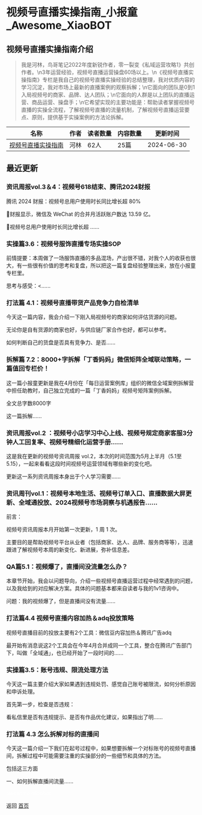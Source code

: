 # 视频号直播实操指南_小报童_Awesome_XiaoBOT

## 视频号直播实操指南介绍
> 我是河林，鸟哥笔记2022年度新锐作者，零一裂变《私域运营攻略1》共创作者。\n3年运营经验，视频号直播运营操盘60场以上。\n《视频号直播实操指南》专栏是我自己的视频号直播实操经验的总结整理，我对优质内容的学习沉淀，我对市场上最新的直播案例的观察拆解；\n它面向的团队是0到1入局视频号的商家、品牌、达人团队；\n它面向的人群是以上团队的直播运营、商品运营、操盘手；\n它希望实现的主要功能是：帮助读者掌握视频号直播的实操全流程，了解视频号直播的流量机制，了解视频号直播运营要点、原则，提供基于实操案例的方法论拆解。  
  


|名称|作者|读者数量|内容数量|更新时间|
|---|---|---|---|---|
|[视频号直播实操指南](https://xiaobot.net/p/helin0217?refer=9c3f1c95-a052-465a-9902-f6d75080262a)|河林|62人|25篇|2024-06-30|

## 最近更新
### 资讯周报vol.3＆4：视频号618结束、腾讯2024财报

腾讯 2024 财报：视频号总用户使用时长同比增长超 80%

🔻财报显示，微信及 WeChat 的合并月活跃账户数达 13.59 亿。

🔻视频号总用户使用时长同比增长超 ......

### 实操篇3.6：视频号服饰直播专场实操SOP

前情提要：本周做了一场服饰直播的多品混场，产出很不错，对我个人的收获也很大，有一些很有价值的思考和复盘，所以把这一篇复盘经验整理出来，放在小报童专栏里。

思考与感受：<......

### 打法篇 4.1：视频号直播带货产品竞争力自检清单

今天这一篇内容，我会介绍一下刚入局视频号的商家如何评估货源的问题。

无论你是自有货源的商家也好，与供应链厂家合作也好，都可以参考。

如何判断自己的货盘是否具有竞争力、是否......

### 拆解篇 7.2：8000+字拆解「丁香妈妈」微信矩阵全域联动策略，一篇值回专栏价！

这一篇小报童更新是我在4月份在「每日运营案例库」组织的微信全域案例拆解营中担任助教时，自己独立完成的一篇「丁香妈妈」视频号矩阵案例拆解。

全文总字数8000字

这一篇拆解......

### 资讯周报vol.2 ：视频号小店学习中心上线、视频号规定商家客服3分钟人工回复率、视频号精细化运营手册……

这是我在更新的视频号资讯周报 vol.2，本次的时间范围为5月上半月（5.1至5.15），一起来看看这段时间视频号运营领域有哪些新的变化吧。

更新这一系列资讯周报本身出于个人学习需要......

### 资讯周刊vol.1：视频号本地生活、视频号订单入口、直播数据大屏更新、全域通投放、2024视频号市场洞察与机遇报告……

前言：

视频号资讯周报本月开始第一次更新，1 周 1 次。

主要目的是帮助视频号平台从业者（包括商家、达人、品牌、服务商等等），迅速跟进了解视频号本周的新变化、新进展，弥补信息差。

### QA篇5.1：视频爆了，直播间没流量怎么办？

本章节开始，我会以问题导向，介绍一些视频号直播运营过程中经常遇到的问题，以及我给到的对应解决方案。具体的问题基本都来自读者与我的1v1咨询中。

问题：我的视频爆了，但是直播间没有流量......

### 打法篇4.4 视频号直播内容加热＆adq投放策略

视频号直播目前的投放主要有2个工具：微信豆内容加热＆腾讯广告adq

最开始有消息说这2个工具会在今年4月合并成同一个工具，整合在腾讯广告部门下，叫做「全域通」，也已经开始了一段时间的......

### 实操篇3.5：账号违规、限流处理方法

今天这一篇主要介绍大家如果遇到违规处罚、感觉自己账号被限流，如何分析原因和申诉处理。

首先第一步，检查是否违规：

看私信里是否有违规提示、是否有作品优化建议，如果指出了明......

### 打法篇 4.3 怎么拆解对标的直播间

今天这一篇介绍一下我们在起号过程中，如果想要拆解一个对标账号的视频号直播间，拆解过程中可能需要注重的实操部分的一些细节和具体的方法。

包括这三方面

一、如何拆解直播间流量......


<a href="https://github.com/Reno9527/awesome-xiaobot" style="color: white; text-decoration: none;">awesome-xiaobot</a>

返回 [首页](../README.md)

